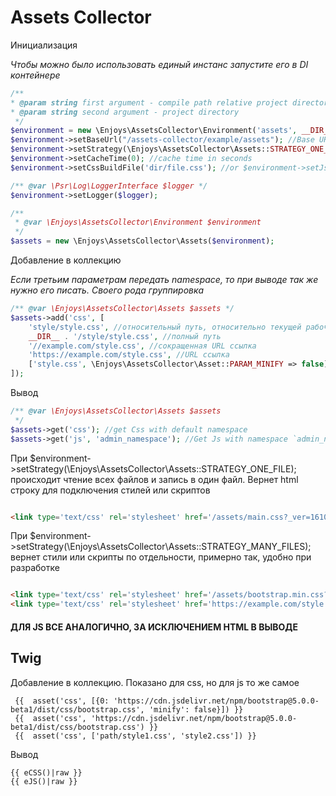 # Assets Collector

Инициализация

*Чтобы можно было использовать единый инстанс запустите его в DI контейнере*

```php
/**
* @param string first argument - compile path relative project directory
* @param string second argument - project directory
 */
$environment = new \Enjoys\AssetsCollector\Environment('assets', __DIR__); 
$environment->setBaseUrl("/assets-collector/example/assets"); //Base URL to compile path for Web
$environment->setStrategy(\Enjoys\AssetsCollector\Assets::STRATEGY_ONE_FILE); //Assets::STRATEGY_MANY_FILES
$environment->setCacheTime(0); //cache time in seconds
$environment->setCssBuildFile('dir/file.css'); //or $environment->setJsBuildFile(); allowed use dir in the path

/** @var \Psr\Log\LoggerInterface $logger */
$environment->setLogger($logger);

```

```php
/** 
 * @var \Enjoys\AssetsCollector\Environment $environment
 */
$assets = new \Enjoys\AssetsCollector\Assets($environment);

```

Добавление в коллекцию

*Если третьим параметрам передать namespace, то при выводе так же нужно его писать. Своего рода группировка*

```php
/** @var \Enjoys\AssetsCollector\Assets $assets */
$assets->add('css', [
    'style/style.css', //относительный путь, относительно текущей рабочей директории
    __DIR__ . '/style/style.css', //полный путь
    '//example.com/style.css', //сокращенная URL ссылка
    'https://example.com/style.css', //URL ссылка
    ['style.css', \Enjoys\AssetsCollector\Asset::PARAM_MINIFY => false], //попускает минификацию конкретного файла
]);
```

Вывод

```php
/** @var \Enjoys\AssetsCollector\Assets $assets 
 */
$assets->get('css'); //get Css with default namespace
$assets->get('js', 'admin_namespace'); //Get Js with namespace `admin_namespace`
```

При $environment->setStrategy(\Enjoys\AssetsCollector\Assets::STRATEGY_ONE_FILE); происходит чтение всех файлов и запись
в один файл. Вернет html строку для подключения стилей или скриптов

```html

<link type='text/css' rel='stylesheet' href='/assets/main.css?_ver=1610822303'/>
```

При $environment->setStrategy(\Enjoys\AssetsCollector\Assets::STRATEGY_MANY_FILES); вернет стили или скрипты по
отдельности, примерно так, удобно при разработке

```html

<link type='text/css' rel='stylesheet' href='/assets/bootstrap.min.css?_ver=1610822303'/>
<link type='text/css' rel='stylesheet' href='https://example.com/style.css?_ver=1610822303'/>
```

#### ДЛЯ JS ВСЕ АНАЛОГИЧНО, ЗА ИСКЛЮЧЕНИЕМ HTML В ВЫВОДЕ

## Twig

Добавление в коллекцию. Показано для css, но для js то же самое

```twig
 {{  asset('css', [{0: 'https://cdn.jsdelivr.net/npm/bootstrap@5.0.0-beta1/dist/css/bootstrap.css', 'minify': false}]) }}
 {{  asset('css', 'https://cdn.jsdelivr.net/npm/bootstrap@5.0.0-beta1/dist/css/bootstrap.css') }}
 {{  asset('css', ['path/style1.css', 'style2.css']) }}
```

Вывод

```twig
{{ eCSS()|raw }}
{{ eJS()|raw }}
```